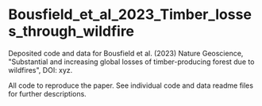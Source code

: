 # Bousfield_et_al_2023_Timber_losses_through_wildfire

Deposited code and data for Bousfield et al. (2023) Nature Geoscience, "Substantial and increasing global losses of timber-producing forest due to wildfires", DOI: xyz.

All code to reproduce the paper. See individual code and data readme files for further descriptions.
